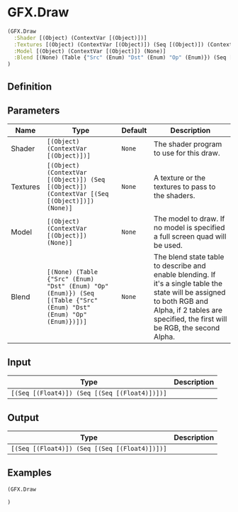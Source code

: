 # GFX.Draw

```clojure
(GFX.Draw
  :Shader [(Object) (ContextVar [(Object)])]
  :Textures [(Object) (ContextVar [(Object)]) (Seq [(Object)]) (ContextVar [(Seq [(Object)])]) (None)]
  :Model [(Object) (ContextVar [(Object)]) (None)]
  :Blend [(None) (Table {"Src" (Enum) "Dst" (Enum) "Op" (Enum)}) (Seq [(Table {"Src" (Enum) "Dst" (Enum) "Op" (Enum)})])]
)
```

## Definition


## Parameters
| Name | Type | Default | Description |
|------|------|---------|-------------|
| Shader | `[(Object) (ContextVar [(Object)])]` | `None` | The shader program to use for this draw. |
| Textures | `[(Object) (ContextVar [(Object)]) (Seq [(Object)]) (ContextVar [(Seq [(Object)])]) (None)]` | `None` | A texture or the textures to pass to the shaders. |
| Model | `[(Object) (ContextVar [(Object)]) (None)]` | `None` | The model to draw. If no model is specified a full screen quad will be used. |
| Blend | `[(None) (Table {"Src" (Enum) "Dst" (Enum) "Op" (Enum)}) (Seq [(Table {"Src" (Enum) "Dst" (Enum) "Op" (Enum)})])]` | `None` | The blend state table to describe and enable blending. If it's a single table the state will be assigned to both RGB and Alpha, if 2 tables are specified, the first will be RGB, the second Alpha. |


## Input
| Type | Description |
|------|-------------|
| `[(Seq [(Float4)]) (Seq [(Seq [(Float4)])])]` |  |


## Output
| Type | Description |
|------|-------------|
| `[(Seq [(Float4)]) (Seq [(Seq [(Float4)])])]` |  |


## Examples

```clojure
(GFX.Draw

)
```
